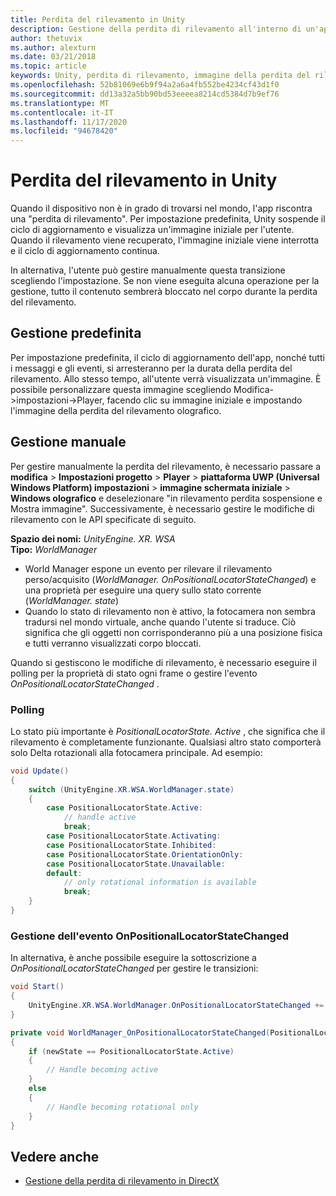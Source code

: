 ```yaml
---
title: Perdita del rilevamento in Unity
description: Gestione della perdita di rilevamento all'interno di un'app Unity.
author: thetuvix
ms.author: alexturn
ms.date: 03/21/2018
ms.topic: article
keywords: Unity, perdita di rilevamento, immagine della perdita del rilevamento, polling, auricolare a realtà mista, auricolare di realtà mista di Windows, auricolare di realtà virtuale
ms.openlocfilehash: 52b81069e6b9f94a2a6a4fb552be4234cf43d1f0
ms.sourcegitcommit: dd13a32a5bb90bd53eeeea8214cd5384d7b9ef76
ms.translationtype: MT
ms.contentlocale: it-IT
ms.lasthandoff: 11/17/2020
ms.locfileid: "94678420"
---
```

# <a name="tracking-loss-in-unity"></a>Perdita del rilevamento in Unity

Quando il dispositivo non è in grado di trovarsi nel mondo, l'app riscontra una "perdita di rilevamento". Per impostazione predefinita, Unity sospende il ciclo di aggiornamento e visualizza un'immagine iniziale per l'utente. Quando il rilevamento viene recuperato, l'immagine iniziale viene interrotta e il ciclo di aggiornamento continua.

In alternativa, l'utente può gestire manualmente questa transizione scegliendo l'impostazione. Se non viene eseguita alcuna operazione per la gestione, tutto il contenuto sembrerà bloccato nel corpo durante la perdita del rilevamento.

## <a name="default-handling"></a>Gestione predefinita

Per impostazione predefinita, il ciclo di aggiornamento dell'app, nonché tutti i messaggi e gli eventi, si arresteranno per la durata della perdita del rilevamento. Allo stesso tempo, all'utente verrà visualizzata un'immagine. È possibile personalizzare questa immagine scegliendo Modifica->impostazioni->Player, facendo clic su immagine iniziale e impostando l'immagine della perdita del rilevamento olografico.

## <a name="manual-handling"></a>Gestione manuale

Per gestire manualmente la perdita del rilevamento, è necessario passare a **modifica**  >  **Impostazioni progetto**  >  **Player**  >  **piattaforma UWP (Universal Windows Platform) impostazioni**  >  **immagine schermata iniziale**  >  **Windows olografico** e deselezionare "in rilevamento perdita sospensione e Mostra immagine". Successivamente, è necessario gestire le modifiche di rilevamento con le API specificate di seguito.

**Spazio dei nomi:** *UnityEngine. XR. WSA*<br>
**Tipo:** *WorldManager*

* World Manager espone un evento per rilevare il rilevamento perso/acquisito (*WorldManager. OnPositionalLocatorStateChanged*) e una proprietà per eseguire una query sullo stato corrente (*WorldManager. state*)
* Quando lo stato di rilevamento non è attivo, la fotocamera non sembra tradursi nel mondo virtuale, anche quando l'utente si traduce. Ciò significa che gli oggetti non corrisponderanno più a una posizione fisica e tutti verranno visualizzati corpo bloccati.

Quando si gestiscono le modifiche di rilevamento, è necessario eseguire il polling per la proprietà di stato ogni frame o gestire l'evento *OnPositionalLocatorStateChanged* .

### <a name="polling"></a>Polling

Lo stato più importante è *PositionalLocatorState. Active* , che significa che il rilevamento è completamente funzionante. Qualsiasi altro stato comporterà solo Delta rotazionali alla fotocamera principale. Ad esempio:

```cs
void Update()
{
    switch (UnityEngine.XR.WSA.WorldManager.state)
    {
        case PositionalLocatorState.Active:
            // handle active
            break;
        case PositionalLocatorState.Activating:
        case PositionalLocatorState.Inhibited:
        case PositionalLocatorState.OrientationOnly:
        case PositionalLocatorState.Unavailable:
        default:
            // only rotational information is available
            break;
    }
}
```

### <a name="handling-the-onpositionallocatorstatechanged-event"></a>Gestione dell'evento OnPositionalLocatorStateChanged

In alternativa, è anche possibile eseguire la sottoscrizione a *OnPositionalLocatorStateChanged* per gestire le transizioni:

```cs
void Start()
{
    UnityEngine.XR.WSA.WorldManager.OnPositionalLocatorStateChanged += WorldManager_OnPositionalLocatorStateChanged;
}

private void WorldManager_OnPositionalLocatorStateChanged(PositionalLocatorState oldState, PositionalLocatorState newState)
{
    if (newState == PositionalLocatorState.Active)
    {
        // Handle becoming active
    }
    else
    {
        // Handle becoming rotational only
    }
}
```

## <a name="see-also"></a>Vedere anche
* [Gestione della perdita di rilevamento in DirectX](../native/coordinate-systems-in-directx.md#handling-tracking-loss)
